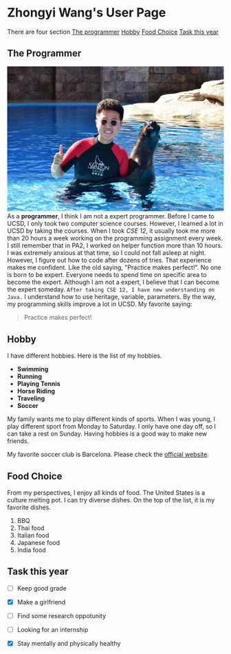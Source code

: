 # Zhongyi Wang's User Page

There are four section
[The programmer](the-programmer)
[Hobby](hobby)
[Food Choice](food-choice)
[Task this year](task-this-year)

## The Programmer
![This is an image](123.jpeg)
As a **programmer**, I think I am not a expert programmer. Before I came to UCSD, I only took two computer science courses. However, I learned a lot in UCSD by taking the courses. When I took *CSE 12*, it usually took me more than 20 hours a week working on the programming assignment every week. I still remember that in PA2, I worked on helper function more than 10 hours. I was extremely anxious at that time, so I could not fall asleep at night. However, I figure out how to code after dozens of tries. That experience makes me confident. Like the old saying, "Practice makes perfect!". No one is born to be expert. Everyone needs to spend time on specific area to become the expert. Although I am not a expert, I believe that I can become the expert someday. `After taking CSE 12, I have new understanding on Java.` I understand how to use heritage, variable, parameters. By the way, my programming skills improve a lot in UCSD. 
My favorite saying:
>Practice makes perfect!

## Hobby
I have different hobbies. Here is the list of my hobbies.
- **Swimming**
- **Running**
- **Playing Tennis**
- **Horse Riding**
- **Traveling**
- **Soccer**
  
My family wants me to play different kinds of sports. When I was young, I play different sport from Monday to Saturday. I only have one day off, so I can take a rest on Sunday. Having hobbies is a good way to make new friends. 

My favorite soccer club is Barcelona. Please check the [official website](https://www.barcelona.com/).

## Food Choice
From my perspectives, I enjoy all kinds of food. The United States is a culture melting pot. I can try diverse dishes. On the top of the list, it is my favorite dishes.

1. BBQ
2. Thai food
3. Italian food
4. Japanese food
5. India food


## Task this year
- [ ] Keep good grade
- [x] Make a girlfriend
- [ ] Find some research oppotunity
- [ ] Looking for an internship
- [x] Stay mentally and physically healthy


